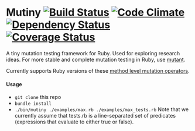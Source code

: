 # Mutiny [![Build Status](https://travis-ci.org/mutiny/mutiny.png?branch=master)](https://travis-ci.org/mutiny/mutiny) [![Code Climate](https://codeclimate.com/github/mutiny/mutiny.png)](https://codeclimate.com/github/mutiny/mutiny) [![Dependency Status](https://gemnasium.com/mutiny/mutiny.png)](https://gemnasium.com/mutiny/mutiny) [![Coverage Status](https://codeclimate.com/github/mutiny/mutiny/badges/coverage.svg)](https://codeclimate.com/github/mutiny/mutiny)

A tiny mutation testing framework for Ruby. Used for exploring research ideas. For more stable and complete mutation testing in Ruby, use [mutant](https://github.com/mbj/mutant).

Currently supports Ruby versions of these [method level mutation operators](http://cs.gmu.edu/~offutt/mujava/mutopsMethod.pdf).

#### Usage
* `git clone` this repo
* `bundle install`
* `./bin/mutiny ./examples/max.rb ./examples/max_tests.rb` Note that we currently assume that tests.rb is a line-separated set of predicates (expressions that evaluate to either true or false).
